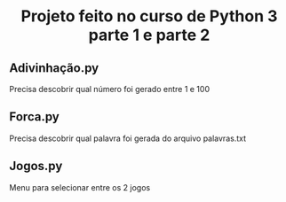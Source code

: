 <h1 align=center> Projeto feito no curso de Python 3 parte 1 e parte 2

## Adivinhação.py
Precisa descobrir qual número foi gerado entre 1 e 100

## Forca.py
Precisa descobrir qual palavra foi gerada do arquivo palavras.txt

## Jogos.py
Menu para selecionar entre os 2 jogos
